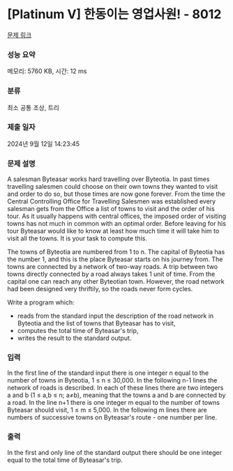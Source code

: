 # [Platinum V] 한동이는 영업사원! - 8012 

[문제 링크](https://www.acmicpc.net/problem/8012) 

### 성능 요약

메모리: 5760 KB, 시간: 12 ms

### 분류

최소 공통 조상, 트리

### 제출 일자

2024년 9월 12일 14:23:45

### 문제 설명

<p>A salesman Byteasar works hard travelling over Byteotia. In past times travelling salesmen could choose on their own towns they wanted to visit and order to do so, but those times are now gone forever. From the time the Central Controlling Office for Travelling Salesmen was established every salesman gets from the Office a list of towns to visit and the order of his tour. As it usually happens with central offices, the imposed order of visiting towns has not much in common with an optimal order. Before leaving for his tour Byteasar would like to know at least how much time it will take him to visit all the towns. It is your task to compute this.</p>

<p>The towns of Byteotia are numbered from 1 to n. The capital of Byteotia has the number 1, and this is the place Byteasar starts on his journey from. The towns are connected by a network of two-way roads. A trip between two towns directly connected by a road always takes 1 unit of time. From the capital one can reach any other Byteotian town. However, the road network had been designed very thriftily, so the roads never form cycles.</p>

<p>
Write a program which:</p>

<ul>
	<li>reads from the standard input the description of the road network in Byteotia and the list of towns that Byteasar has to visit,</li>
	<li>computes the total time of Byteasar's trip,</li>
	<li>writes the result to the standard output.</li>
</ul>

### 입력 

 <p>In the first line of the standard input there is one integer n equal to the number of towns in Byteotia, 1 ≤ n ≤ 30,000. In the following n-1 lines the network of roads is described. In each of these lines there are two integers a and b (1 ≤ a,b ≤ n; a≠b), meaning that the towns a and b are connected by a road. In the line n+1 there is one integer m equal to the number of towns Byteasar should visit, 1 ≤ m ≤ 5,000. In the following m lines there are numbers of successive towns on Byteasar's route - one number per line.</p>

<p> </p>

### 출력 

 <p>In the first and only line of the standard output there should be one integer equal to the total time of Byteasar's trip.</p>

<p> </p>


